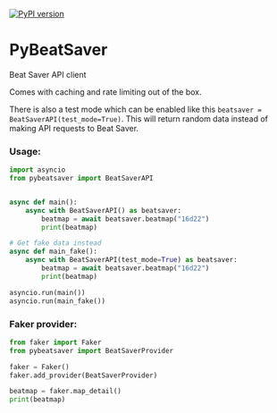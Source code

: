 [![PyPI version](https://badge.fury.io/py/PyBeatSaver.svg)](https://pypi.org/project/PyBeatSaver)
# PyBeatSaver
Beat Saver API client

Comes with caching and rate limiting out of the box.

There is also a test mode which can be enabled like this ```beatsaver = BeatSaverAPI(test_mode=True)```.
This will return random data instead of making API requests to Beat Saver.

### Usage:
```python
import asyncio
from pybeatsaver import BeatSaverAPI


async def main():
    async with BeatSaverAPI() as beatsaver:
        beatmap = await beatsaver.beatmap("16d22")
        print(beatmap)

# Get fake data instead
async def main_fake():
    async with BeatSaverAPI(test_mode=True) as beatsaver:
        beatmap = await beatsaver.beatmap("16d22")
        print(beatmap)

asyncio.run(main())
asyncio.run(main_fake())
```

### Faker provider:
```python
from faker import Faker
from pybeatsaver import BeatSaverProvider

faker = Faker()
faker.add_provider(BeatSaverProvider)

beatmap = faker.map_detail()
print(beatmap)
```
